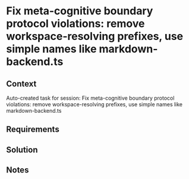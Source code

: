 # Fix meta-cognitive boundary protocol violations: remove workspace-resolving prefixes, use simple names like markdown-backend.ts

## Context

Auto-created task for session: Fix meta-cognitive boundary protocol violations: remove workspace-resolving prefixes, use simple names like markdown-backend.ts

## Requirements

## Solution

## Notes
